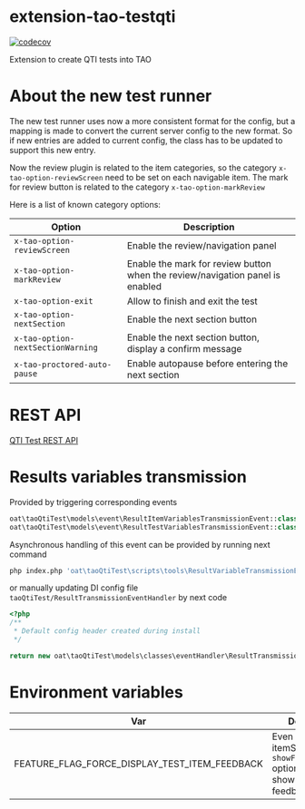 extension-tao-testqti
=====================

[![codecov](https://codecov.io/gh/oat-sa/extension-tao-testqti/branch/master/graph/badge.svg?token=L2pTXu17kz)](https://codecov.io/gh/oat-sa/extension-tao-testqti)

Extension to create QTI tests into TAO


About the new test runner
=========================

The new test runner uses now a more consistent format for the config, but a mapping is made to convert the current server config to the new format. So if new entries are added to current config, the class has to be updated to support this new entry.

Now the review plugin is related to the item categories, so the category `x-tao-option-reviewScreen` need to be set on each navigable item. The mark for review button is related to the category `x-tao-option-markReview`

Here is a list of known category options:

| Option | Description |
| --- | --- |
| `x-tao-option-reviewScreen` | Enable the review/navigation panel |
| `x-tao-option-markReview` | Enable the mark for review button when the review/navigation panel is enabled |
| `x-tao-option-exit` | Allow to finish and exit the test |
| `x-tao-option-nextSection` | Enable the next section button |
| `x-tao-option-nextSectionWarning` | Enable the next section button, display a confirm message |
| `x-tao-proctored-auto-pause` | Enable autopause before entering the next section |


REST API
========

[QTI Test REST API](https://editor.swagger.io/?url=https%3A%2F%2Fraw.githubusercontent.com%2Foat-sa%2Fextension-tao-testqti%2Fmaster%2Fdoc%2Fswagger.json)

Results variables transmission
==============================

Provided by triggering corresponding events
```PHP
oat\taoQtiTest\models\event\ResultItemVariablesTransmissionEvent::class
oat\taoQtiTest\models\event\ResultTestVariablesTransmissionEvent::class
```

Asynchronous handling of this event can be provided by running next command
```bash
php index.php 'oat\taoQtiTest\scripts\tools\ResultVariableTransmissionEvenHandlerSwitcher' --class 'oat\taoQtiTest\models\classes\eventHandler\ResultTransmissionEventHandler\AsynchronousResultTransmissionEventHandler'
```
or manually updating DI config file `taoQtiTest/ResultTransmissionEventHandler` by next code 
```PHP
<?php
/**
 * Default config header created during install
 */

return new oat\taoQtiTest\models\classes\eventHandler\ResultTransmissionEventHandler\AsynchronousResultTransmissionEventHandler();
```

Environment variables
=====================

| Var                                           | Description                                                                         |
|-----------------------------------------------|-------------------------------------------------------------------------------------|
| FEATURE_FLAG_FORCE_DISPLAY_TEST_ITEM_FEEDBACK | Even if itemSessionControl `showFeedback` option is false, show item feedback modal |
